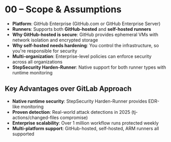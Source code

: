 # 00 – Scope & Assumptions

- **Platform**: GitHub Enterprise (GitHub.com or GitHub Enterprise Server)
- **Runners**: Supports both **GitHub-hosted** and **self-hosted runners**
- **Why GitHub-hosted is secure**: GitHub provides ephemeral VMs with network isolation and encrypted storage
- **Why self-hosted needs hardening**: You control the infrastructure, so you're responsible for security
- **Multi-organization**: Enterprise-level policies can enforce security across all organizations
- **StepSecurity Harden-Runner**: Native support for both runner types with runtime monitoring

## Key Advantages over GitLab Approach

- **Native runtime security**: StepSecurity Harden-Runner provides EDR-like monitoring
- **Proven detection**: Real-world attack detections in 2025 (tj-actions/changed-files compromise)
- **Enterprise scalability**: Over 1 million workflow runs protected weekly
- **Multi-platform support**: GitHub-hosted, self-hosted, ARM runners all supported